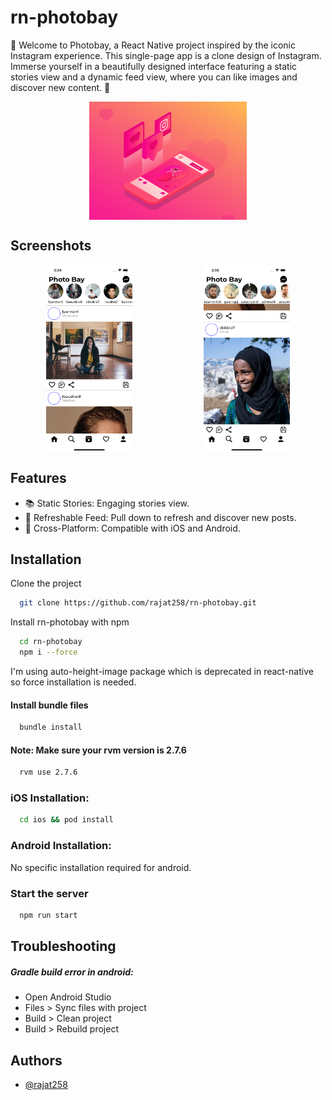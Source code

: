 # rn-photobay

📸 Welcome to Photobay, a React Native project inspired by the iconic Instagram experience. This single-page app is a clone design of Instagram. Immerse yourself in a beautifully designed interface featuring a static stories view and a dynamic feed view, where you can like images and discover new content. 🚀

<div>
    <img src="./asset/readmeImage.gif" alt="gif" style="display: block;
     width: 50%;
     margin: auto;"/>
</div>

## Screenshots

<div style="display: flex; justify-content: center;">
  <img src="./asset/screenshot1.png" alt="App Screenshot" 
        style="display: block;
        height: 300px;
        width: '50%';
        margin: auto;"/>
    <img src="./asset/screenshot2.png" alt="App Screenshot" 
        style="display: block;
        height: 300px;
        width: '50%';
        margin: auto;"/>
</div>

## Features

- 📚 Static Stories: Engaging stories view.
- 🔄 Refreshable Feed: Pull down to refresh and discover new posts.
- 📱 Cross-Platform: Compatible with iOS and Android.

## Installation

Clone the project

```bash
  git clone https://github.com/rajat258/rn-photobay.git
```

Install rn-photobay with npm

```bash
  cd rn-photobay
  npm i --force
```

I'm using auto-height-image package which is deprecated in react-native so force installation is needed.

#### Install bundle files

```bash
  bundle install
```

#### Note: Make sure your rvm version is 2.7.6

```bash
  rvm use 2.7.6
```

### iOS Installation:

```bash
  cd ios && pod install
```

### Android Installation:

No specific installation required for android.

### Start the server

```bash
  npm run start
```

## Troubleshooting

##### Gradle build error in android:

- Open Android Studio
- Files > Sync files with project
- Build > Clean project
- Build > Rebuild project

## Authors

- [@rajat258](https://github.com/rajat258)
